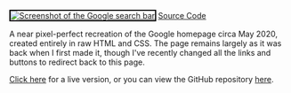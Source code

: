 <a href="https://ruitais.github.io/google_frontend/"><img src="/images/google-frontend.png" alt="Screenshot of the Google search bar" class="hero" style="border: 2px solid #000;"></a>
<a href="https://github.com/ruitaiS/google_frontend" class="project-source">Source Code</a>

A near pixel-perfect recreation of the Google homepage circa May 2020, created entirely in raw HTML and CSS. The page remains largely as it was back when I first made it, though I've recently changed all the links and buttons to redirect back to this page.

[Click here](https://ruitais.github.io/google_frontend/) for a live version, or you can view the GitHub repository [here](https://github.com/ruitaiS/google_frontend). 
